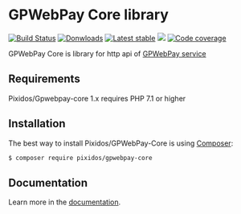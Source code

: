 # GPWebPay Core library
[![Build Status](https://travis-ci.org/Pixidos/gpwebpay-core.svg?branch=master)](https://travis-ci.org/Pixidos/gpwebpay-core)
[![Donwloads](https://poser.pugx.org/pixidos/gpwebpay-core/downloads)](https://packagist.org/packages/pixidos/gpwebpay-core)
[![Latest stable](https://poser.pugx.org/pixidos/gpwebpay-core/v/stable)](https://packagist.org/packages/pixidos/gpwebpay-core)
![](https://img.shields.io/badge/PHPStan-enabled-brightgreen.svg?style=flat)
[![Code coverage](https://codecov.io/gh/Pixidos/gpwebpay-core/branch/master/graph/badge.svg)](https://codecov.io/gh/Pixidos/gpwebpay-core)

GPWebPay Core is library for http api of [GPWebPay service](http://www.gpwebpay.cz/ )


Requirements
------------

Pixidos/Gpwebpay-core 1.x requires PHP 7.1 or higher



Installation
------------

The best way to install Pixidos/GPWebPay-Core is using  [Composer](http://getcomposer.org/):

```sh
$ composer require pixidos/gpwebpay-core
```


Documentation
------------

Learn more in the [documentation](https://pixidos.github.io/gpwebpay-core/).
